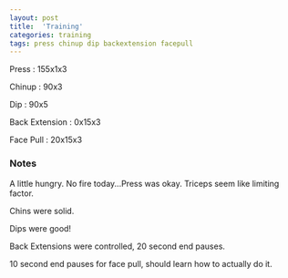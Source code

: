 ```yaml
---
layout: post
title:  'Training'
categories: training
tags: press chinup dip backextension facepull
---
```


Press       :   155x1x3

Chinup      :   90x3

Dip         :   90x5

Back Extension  : 0x15x3

Face Pull   : 20x15x3

### Notes

A little hungry. No fire today...Press was okay. Triceps seem like limiting factor.

Chins were solid.

Dips were good!

Back Extensions were controlled, 20 second end pauses.

10 second end pauses for face pull, should learn how to actually do it.

